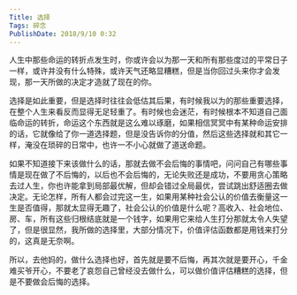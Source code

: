 ```yaml
---
Title: 选择
Tags: 碎念
PublishDate: 2018/9/10 0:32
---
```


人生中那些命运的转折点发生时，你或许会以为那一天和所有那些度过的平常日子一样，或许并没有什么特殊，或许天气还略显糟糕，但是当你回过头来你才会发现，那一天所做的决定才造就了现在的你。

选择是如此重要，但是选择时往往会低估其后果，有时候我以为的那些重要选择，在整个人生来看反而显得无足轻重了。有时候也会迷茫，有时候根本不知道自己面临命运的转折，命运这个东西就是这么难以琢磨，如果相信冥冥中有某种命运安排的话，它就像给了你一道选择题，但是没告诉你的分值，然后这些选择就和其它一样，淹没在琐碎的日常中，也许一不小心就做了道送命题。

如果不知道接下来该做什么的话，那就去做不会后悔的事情吧，问问自己有哪些事情是现在做了不后悔的，以后也不会后悔的，无论失败还是成功，不要用贪心策略去过人生，你也许能拿到局部最优解，但却会错过全局最优，尝试跳出舒适圈去做决定。无论怎样，所有人都会过完这一生，如果用某种社会公认的价值去衡量这一生是否值得，那就太显得无趣了，社会公认的价值是什么呢？高收入、社会地位、房、车，所有这些归根结底就是一个钱字，如果用它来给人生打分那就太令人失望了，但是很显然，我所做的选择里，大部分情况下，价值评估函数都是用钱来打分的，这真是无奈啊。

所以，去他妈的，做什么选择也好，首先就是要不后悔，再其次就是要开心，千金难买爷开心，不要老了哀怨自己曾经没去做什么，可以做价值评估糟糕的选择，但是不要做会后悔的选择。